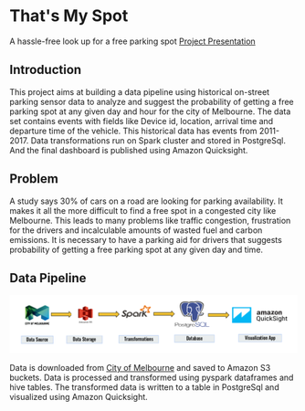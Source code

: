 # That's My Spot
A hassle-free look up for a free parking spot
[Project Presentation](https://docs.google.com/presentation/d/e/2PACX-1vRx3JwcXMyzI5oMRg-U0YlYKli9a701LnyJgkUt_VIyiQj46o3NX4LrTNz-cjQkATUSKNnCJUELir70/pub?start=false&loop=false&delayms=3000)


## Introduction
This project aims at building a data pipeline using historical on-street parking sensor data to analyze and suggest the probability of getting a free parking spot at any given day and hour for the city of Melbourne. The data set contains events with fields like Device id, location, arrival time and departure time of the vehicle. This historical data has events from 2011-2017. Data transformations run on Spark cluster and stored in PostgreSql. And the final dashboard is published using Amazon Quicksight.


## Problem
A study says 30% of cars on a road are looking for parking availability. It makes it all the more difficult to find a free spot in a congested city like Melbourne. This leads to many problems like traffic congestion, frustration for the drivers and incalculable amounts of wasted fuel and carbon emissions. It is necessary to have a parking aid for drivers that suggests probability of getting a free parking spot at any given day and time.


## Data Pipeline
![Process](https://github.com/aaggarwal2805/InsightProject/blob/master/docs/Selection_010.png)

Data is downloaded from [City of Melbourne](https://data.melbourne.vic.gov.au/browse?limitTo=datasets&q=parking+sensor&sortBy=relevance) and saved to Amazon S3 buckets. Data is processed and transformed using pyspark dataframes and hive tables. The transformed data is written to a table in PostgreSql and visualized using Amazon Quicksight.
